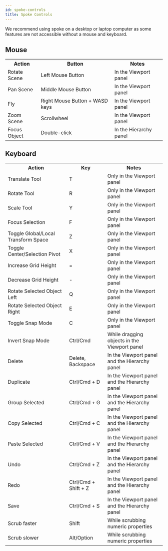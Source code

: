 ```yaml
---
id: spoke-controls
title: Spoke Controls
---
```


We recommend using spoke on a desktop or laptop computer as some features are not accessible without a mouse and keyboard. 

## Mouse
<table>
<tr>
<th> Action </th>			<th> Button </th>					<th> Notes </th>
</tr>
<tr>
<td> Rotate Scene </td>		<td> Left Mouse Button </td>				<td> In the Viewport panel </td>
</tr>
<tr>
<td> Pan Scene </td>		<td> Middle Mouse Button </td>				<td> In the Viewport panel </td>
</tr>
<tr>
<td> Fly </td>		<td> Right Mouse Button + WASD keys </td>				<td> In the Viewport panel </td>
</tr>
<tr>
<td> Zoom Scene </td>		<td> Scrollwheel </td>					<td> In the Viewport panel </td>
</tr>
<tr>
<td> Focus Object </td>		<td> Double-click </td>					<td> In the Hierarchy panel </td>
</tr>
</table> 

## Keyboard
<table>
<tr>
<th> Action </th>			<th> Key </th>						<th> Notes </th>
</tr>
<tr>
<td> Translate Tool </td>		<td> T </td>					<td> Only in the Viewport panel </td>
</tr>
<tr>
<td> Rotate Tool </td>		<td> R </td>					<td> Only in the Viewport panel </td>
</tr>
<tr>
<td> Scale Tool </td>		<td> Y </td>					<td> Only in the Viewport panel </td>
</tr>
<tr>
<td> Focus Selection </td>		<td> F </td>					<td> Only in the Viewport panel </td>
</tr>
<tr>
<td> Toggle Global/Local Transform Space</td>	<td> Z </td>					<td> Only in the Viewport panel </td>
</tr>
<tr>
<td> Toggle Center/Selection Pivot </td>		<td> X </td>					<td> Only in the Viewport panel </td>
</tr>
<tr>
<td> Increase Grid Height</td>		<td> = </td>					<td> Only in the Viewport panel </td>
</tr>
<tr>
<td> Decrease Grid Height</td>		<td> - </td>					<td> Only in the Viewport panel </td>
</tr>
<tr>
<td> Rotate Selected Object Left</td>		<td> Q </td>					<td> Only in the Viewport panel </td>
</tr>
<tr>
<td> Rotate Selected Object Right</td>		<td> E </td>					<td> Only in the Viewport panel </td>
</tr>
<tr>
<td> Toggle Snap Mode </td>		<td> C </td>					<td> Only in the Viewport panel </td>
</tr>
<tr>
<td> Invert Snap Mode </td>		<td> Ctrl/Cmd </td>				<td> While dragging objects in the Viewport panel </td>
</tr>
<tr>
<td> Delete </td>			<td> Delete, Backspace </td>	<td> In the Viewport panel and the Hierarchy panel </td>
</tr>
<tr>
<td> Duplicate </td>		<td> Ctrl/Cmd + D </td>			<td> In the Viewport panel and the Hierarchy panel </td>
</tr>
<tr>
<td> Group Selected </td>		<td> Ctrl/Cmd + G </td>			<td> In the Viewport panel and the Hierarchy panel </td>
</tr>
<tr>
<td> Copy Selected </td>		<td> Ctrl/Cmd + C </td>			<td> In the Viewport panel and the Hierarchy panel </td>
</tr>
<tr>
<td> Paste Selected </td>		<td> Ctrl/Cmd + V </td>			<td> In the Viewport panel and the Hierarchy panel </td>
</tr>
<tr>
<td> Undo </td>			<td> Ctrl/Cmd + Z </td>			<td> In the Viewport panel and the Hierarchy panel </td>
</tr>
<tr>
<td> Redo </td>			<td> Ctrl/Cmd + Shift + Z </td>		<td> In the Viewport panel and the Hierarchy panel </td>
</tr>
<tr>
<td> Save </td>			<td> Ctrl/Cmd + S </td>			<td> In the Viewport panel and the Hierarchy panel </td>
</tr>
<tr>
<td> Scrub faster </td>		<td> Shift </td>				<td> While scrubbing numeric properties </td>
</tr>
<tr>
<td> Scrub slower </td>		<td> Alt/Option </td>				<td> While scrubbing numeric properties </td>
</tr>
</table>


